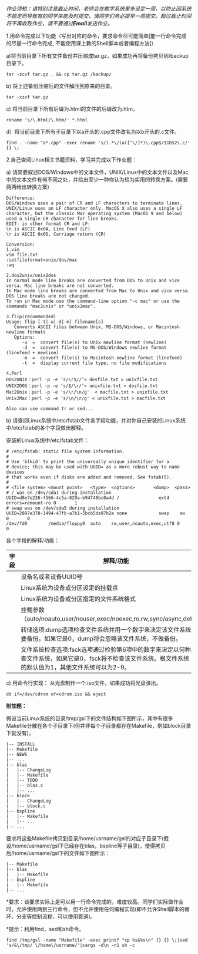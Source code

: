 *作业须知：请特别注意截止时间，老师会在教学系统里多设定一周，以防止因系统不稳定而导致有的同学未能及时提交，请同学们务必提早一周提交。超过截止时间将不再收取作业，请不要通过**Email**发送作业。*

 1.用命令完成以下功能（写出对应的命令，要求命令尽可能简单[能一行命令完成的尽量一行命令完成, 不能使用课上教的Shell脚本或者编程方法]）

a)将当前目录下所有文件备份并压缩成tar.gz，如果成功再将备份拷贝到/backup目录下。

```
tar -zcvf tar.gz . && cp tar.gz /backup/
```
b) 将上述备份压缩后的文件解压到原来的目录。
```
tar -xzvf tar.gz
```
c) 将当前目录下所有后缀为.html的文件的后缀改为.htm。
```
rename 's/\.html/\.htm/' *.html
```
d）将当前目录下所有子目录下以a开头的.cpp文件改名为以b开头的.c文件。
```
find . -name "a*.cpp" -exec rename 's/(.*\/)a([^\/]*)\.cpp$/$1b$2\.c/' {} \;
```

2.自己查阅Linux相关书籍资料，学习并完成以下作业题：

a) 请简要叙述DOS/Windows中的文本文件，UNIX/Linux中的文本文件以及Mac中的文本文件有何不同之处，并给出至少一种你认为较为实用的转换方案。(需要两两给出转换方案)

```
Difference:
DOS/Windows uses a pair of CR and LF characters to terminate lines. UNIX/Linux uses an LF character only. MacOS X also uses a single LF character, but the classic Mac operating system (MacOS 9 and below) used a single CR character for line breaks. 
EDIT: in other format CR and LF:
\n is ASCII 0x0A, Line Feed (LF)
\r is ASCII 0x0D, Carriage return (CR)
```

```
Conversion:
1.vim
vim file.txt
:setfileformat=unix/dos/mac
:wq

2.dos2unix/unix2dos
In normal mode line breaks are converted from DOS to Unix and vice versa. Mac line breaks are not converted.
In Mac mode line breaks are converted from Mac to Unix and vice versa. DOS line breaks are not changed.
To run in Mac mode use the command-line option "-c mac" or use the commands "mac2unix" or "unix2mac". 

3.flip(recommended)
Usage: flip [-t|-u|-d|-m] filename[s]
   Converts ASCII files between Unix, MS-DOS/Windows, or Macintosh newline formats
   Options:
      -u  =  convert file(s) to Unix newline format (newline)
      -d  =  convert file(s) to MS-DOS/Windows newline format (linefeed + newline)
      -m  =  convert file(s) to Macintosh newline format (linefeed)
      -t  =  display current file type, no file modifications

4.Perl
DOS2UNIX：perl -p -e ‘s/\r$//’< dosfile.txt > unixfile.txt
UNIX2DOS：perl -p -e ‘s/$/\r/’< unixfile.txt > dosfile.txt
Mac2Unix：perl -p -e 's/\r/\n/g'  < macfile.txt > unixfile.txt
Unix2Mac：perl -p -e 's/\n/\r/g' < unixfile.txt > macfile.txt

Also can use command tr or sed...
```

b) 请查阅Linux系统中/etc/fstab文件各字段功能，并对你自己安装的Linux系统中/etc/fstab的各个字段做出解释。

安装的Linux系统中/etc/fstab文件：

```
# /etc/fstab: static file system information.
#
# Use 'blkid' to print the universally unique identifier for a
# device; this may be used with UUID= as a more robust way to name devices
# that works even if disks are added and removed. See fstab(5).
#
# <file system> <mount point>   <type>  <options>       <dump>  <pass>
# / was on /dev/sda1 during installation
UUID=d8e7e226-f566-4c5a-829a-b94740bc0a4d /               ext4    errors=remount-ro 0       1
# swap was on /dev/sda5 during installation
UUID=2897e378-1494-47fb-a7b1-5bcb5da97b2e none            swap    sw              0       0
/dev/fd0        /media/floppy0  auto    rw,user,noauto,exec,utf8 0       0
```

各个字段的解释/功能：

| 字段          | 解释/功能                                                    |
| ------------- | ------------------------------------------------------------ |
| <file system> | 设备名或者设备UUID号                                         |
| <mount point> | Linux系统为设备或分区设定的挂载点                            |
| <type>        | Linux系统为设备或分区指定的文件系统格式                      |
| <options>     | 挂载参数（auto/noauto,user/nouser,exec/noexec,ro,rw,sync/async,defaults） |
| <dump>        | 转储选项:dump选项检查文件系统并用一个数字来决定该文件系统是否需要备份。如果它是0，dump将会忽略该文件系统，不做备份。 |
| <pass>        | 文件系统检查选项:fsck选项通过检验第6项中的数字来决定以何种顺序检查文件系统，如果它是0，fsck将不检查该文件系统。根文件系统（“/”）的默认值为1，其他文件系统可以为2-9。 |

c) 用命令行实现： 从光盘制作一个.iso文件，如果成功将光盘弹出。

```
dd if=/dev/cdrom of=cdrom.iso && eject
```


**附加题：**

假设当前Linux系统的目录/tmp/gsl下的文件结构如下图所示，其中有很多Makefile分散在各个子目录下(但并非每个子目录都存在Makefile，例如block目录下就没有)。

```
|-- INSTALL
|-- Makefile
|-- NEWS
|-- ...
|-- blas
|   |-- ChangeLog
|   |-- Makefile
|   |-- TODO
|   |-- blas.c
|   |-- ...
|-- block
|   |-- ChangeLog
|   |-- block.c
|-- bspline
|   |-- Makefile
|   |-- ...
|-- ...
```

要求将这些Makefile拷贝到目录/home/usrname/gsl的对应子目录下(假设/home/usrname/gsl下已经存在blas，bspline等子目录)，使得拷贝后/home/usrname/gsl下的文件如下图所示：

```
|-- Makefile
|-- blas
|   |-- Makefile
|-- bspline
|   |-- Makefile
|-- ...
```

 *要求：该要求实际上是可以用一行命令完成的，难度较高。同学们实际做作业时，允许使用两到三行命令，但不允许使用任何编程实现(即不允许Shell脚本的循环，分支等控制流程，可以使用管道)。

*提示：利用find，sed和sh命令。

```
find /tmp/gsl -name "Makefile" -exec printf "cp %s&%s\n" {} {} \;|sed 's/&\/tmp/ \/home\/usrname/'|xargs -d\n -n1 sh -c
```

